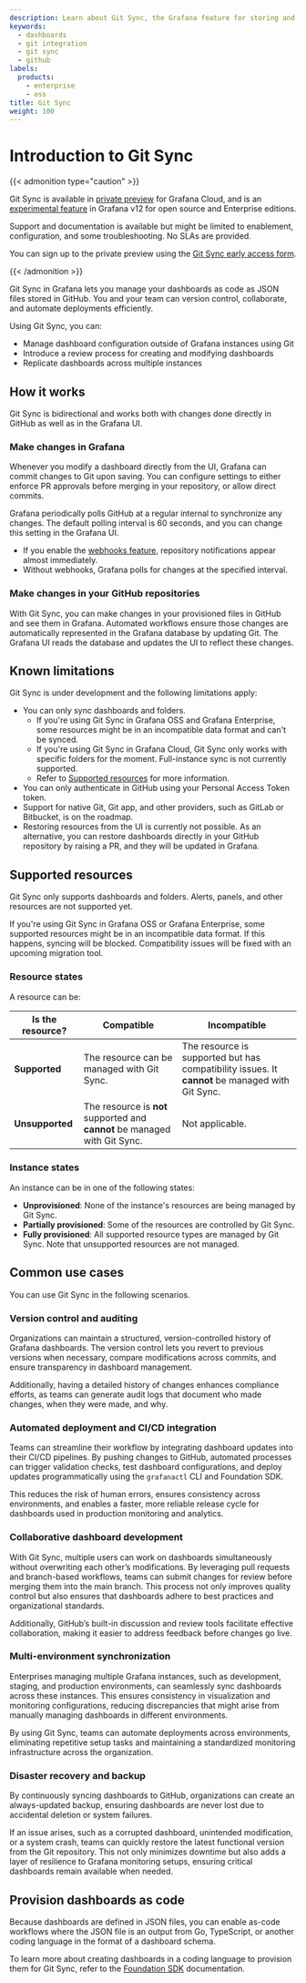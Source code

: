 ```yaml
---
description: Learn about Git Sync, the Grafana feature for storing and managing dashboards within GitHub repositories.
keywords:
  - dashboards
  - git integration
  - git sync
  - github
labels:
  products:
    - enterprise
    - oss
title: Git Sync
weight: 100
---
```


# Introduction to Git Sync

{{< admonition type="caution" >}}

Git Sync is available in [private preview](https://grafana.com/docs/release-life-cycle/) for Grafana Cloud, and is an [experimental feature](https://grafana.com/docs/release-life-cycle/) in Grafana v12 for open source and Enterprise editions.

Support and documentation is available but might be limited to enablement, configuration, and some troubleshooting. No SLAs are provided.

You can sign up to the private preview using the [Git Sync early access form](https://forms.gle/WKkR3EVMcbqsNnkD9).

{{< /admonition >}}

Git Sync in Grafana lets you manage your dashboards as code as JSON files stored in GitHub. You and your team can version control, collaborate, and automate deployments efficiently.

Using Git Sync, you can:

- Manage dashboard configuration outside of Grafana instances using Git
- Introduce a review process for creating and modifying dashboards
- Replicate dashboards across multiple instances

## How it works

Git Sync is bidirectional and works both with changes done directly in GitHub as well as in the Grafana UI.

### Make changes in Grafana

Whenever you modify a dashboard directly from the UI, Grafana can commit changes to Git upon saving. You can configure settings to either enforce PR approvals before merging in your repository, or allow direct commits.

Grafana periodically polls GitHub at a regular internal to synchronize any changes. The default polling interval is 60 seconds, and you can change this setting in the Grafana UI.

- If you enable the [webhooks feature](https://grafana.com/docs/grafana/<GRAFANA_VERSION>/observability-as-code/provision-resources/git-sync-setup/#configure-webhooks-and-image-rendering), repository notifications appear almost immediately.
- Without webhooks, Grafana polls for changes at the specified interval.

### Make changes in your GitHub repositories

With Git Sync, you can make changes in your provisioned files in GitHub and see them in Grafana. Automated workflows ensure those changes are automatically represented in the Grafana database by updating Git. The Grafana UI reads the database and updates the UI to reflect these changes.

## Known limitations

Git Sync is under development and the following limitations apply:

- You can only sync dashboards and folders.
  - If you're using Git Sync in Grafana OSS and Grafana Enterprise, some resources might be in an incompatible data format and can't be synced.
  - If you're using Git Sync in Grafana Cloud, Git Sync only works with specific folders for the moment. Full-instance sync is not currently supported.
  - Refer to [Supported resources](#supported-resources) for more information.
- You can only authenticate in GitHub using your Personal Access Token token.
- Support for native Git, Git app, and other providers, such as GitLab or Bitbucket, is on the roadmap.
- Restoring resources from the UI is currently not possible. As an alternative, you can restore dashboards directly in your GitHub repository by raising a PR, and they will be updated in Grafana.

## Supported resources

Git Sync only supports dashboards and folders. Alerts, panels, and other resources are not supported yet. 

If you're using Git Sync in Grafana OSS or Grafana Enterprise, some supported resources might be in an incompatible data format. If this happens, syncing will be blocked. Compatibility issues will be fixed with an upcoming migration tool.

### Resource states

A resource can be:

| Is the resource? | **Compatible**                                                             | **Incompatible**                                                                                |
| ---------------- | -------------------------------------------------------------------------- | ----------------------------------------------------------------------------------------------- |
| **Supported**    | The resource can be managed with Git Sync.                                 | The resource is supported but has compatibility issues. It **cannot** be managed with Git Sync. |
| **Unsupported**  | The resource is **not** supported and **cannot** be managed with Git Sync. | Not applicable.                                                                                 |

### Instance states

An instance can be in one of the following states:

- **Unprovisioned**: None of the instance's resources are being managed by Git Sync.
- **Partially provisioned**: Some of the resources are controlled by Git Sync.
- **Fully provisioned**: All supported resource types are managed by Git Sync. Note that unsupported resources are not managed.

## Common use cases

You can use Git Sync in the following scenarios.

### Version control and auditing

Organizations can maintain a structured, version-controlled history of Grafana dashboards. The version control lets you revert to previous versions when necessary, compare modifications across commits, and ensure transparency in dashboard management.

Additionally, having a detailed history of changes enhances compliance efforts, as teams can generate audit logs that document who made changes, when they were made, and why.

### Automated deployment and CI/CD integration

Teams can streamline their workflow by integrating dashboard updates into their CI/CD pipelines. By pushing changes to GitHub, automated processes can trigger validation checks, test dashboard configurations, and deploy updates programmatically using the `grafanactl` CLI and Foundation SDK.

This reduces the risk of human errors, ensures consistency across environments, and enables a faster, more reliable release cycle for dashboards used in production monitoring and analytics.

### Collaborative dashboard development

With Git Sync, multiple users can work on dashboards simultaneously without overwriting each other’s modifications.
By leveraging pull requests and branch-based workflows, teams can submit changes for review before merging them into the main branch. This process not only improves quality control but also ensures that dashboards adhere to best practices and organizational standards.

Additionally, GitHub’s built-in discussion and review tools facilitate effective collaboration, making it easier to address feedback before changes go live.

### Multi-environment synchronization

Enterprises managing multiple Grafana instances, such as development, staging, and production environments, can seamlessly sync dashboards across these instances. This ensures consistency in visualization and monitoring configurations, reducing discrepancies that might arise from manually managing dashboards in different environments.

By using Git Sync, teams can automate deployments across environments, eliminating repetitive setup tasks and maintaining a standardized monitoring infrastructure across the organization.

### Disaster recovery and backup

By continuously syncing dashboards to GitHub, organizations can create an always-updated backup, ensuring dashboards are never lost due to accidental deletion or system failures.

If an issue arises, such as a corrupted dashboard, unintended modification, or a system crash, teams can quickly restore the latest functional version from the Git repository. This not only minimizes downtime but also adds a layer of resilience to Grafana monitoring setups, ensuring critical dashboards remain available when needed.

## Provision dashboards as code

Because dashboards are defined in JSON files, you can enable as-code workflows where the JSON file is an output from Go, TypeScript, or another coding language in the format of a dashboard schema.

To learn more about creating dashboards in a coding language to provision them for Git Sync, refer to the [Foundation SDK](https://grafana.com/docs/grafana/<GRAFANA_VERSION>/observability-as-code/foundation-sdk) documentation.
